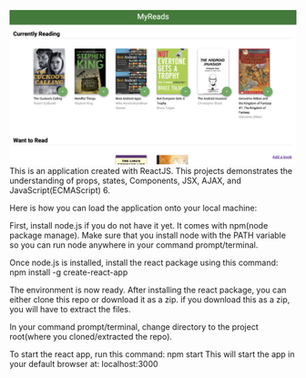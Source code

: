 ![](ScreenShot.png)
This is an application created with ReactJS. This projects demonstrates the understanding of props, states, Components, JSX, AJAX, and JavaScript(ECMAScript) 6.

Here is how you can load the application onto your local machine:

First, install node.js if you do not have it yet. It comes with npm(node package manage). Make sure that you install node with the PATH variable so you can run node anywhere in your command prompt/terminal.

Once node.js is installed, install the react package using this command: npm install -g create-react-app

The environment is now ready. After installing the react package, you can either clone this repo or download it as a zip. if you download this as a zip, you will have to extract the files.

In your command prompt/terminal, change directory to the project root(where you cloned/extracted the repo).

To start the react app, run this command: npm start
This will start the app in your default browser at: localhost:3000
